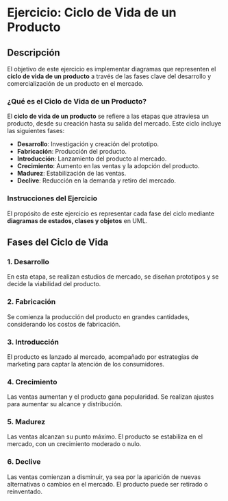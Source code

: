 # Ejercicio: Ciclo de Vida de un Producto

## Descripción

El objetivo de este ejercicio es implementar diagramas que representen el **ciclo de vida de un producto** a través de las fases clave del desarrollo y comercialización de un producto en el mercado.

### ¿Qué es el Ciclo de Vida de un Producto?

El **ciclo de vida de un producto** se refiere a las etapas que atraviesa un producto, desde su creación hasta su salida del mercado. Este ciclo incluye las siguientes fases:
- **Desarrollo**: Investigación y creación del prototipo.
- **Fabricación**: Producción del producto.
- **Introducción**: Lanzamiento del producto al mercado.
- **Crecimiento**: Aumento en las ventas y la adopción del producto.
- **Madurez**: Estabilización de las ventas.
- **Declive**: Reducción en la demanda y retiro del mercado.



### Instrucciones del Ejercicio

El propósito de este ejercicio es representar cada fase del ciclo mediante **diagramas de estados, clases y objetos** en UML.

## Fases del Ciclo de Vida

### 1. Desarrollo
En esta etapa, se realizan estudios de mercado, se diseñan prototipos y se decide la viabilidad del producto.

### 2. Fabricación
Se comienza la producción del producto en grandes cantidades, considerando los costos de fabricación.

### 3. Introducción
El producto es lanzado al mercado, acompañado por estrategias de marketing para captar la atención de los consumidores.

### 4. Crecimiento
Las ventas aumentan y el producto gana popularidad. Se realizan ajustes para aumentar su alcance y distribución.

### 5. Madurez
Las ventas alcanzan su punto máximo. El producto se estabiliza en el mercado, con un crecimiento moderado o nulo.

### 6. Declive
Las ventas comienzan a disminuir, ya sea por la aparición de nuevas alternativas o cambios en el mercado. El producto puede ser retirado o reinventado.

